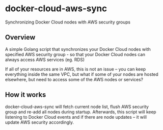 # docker-cloud-aws-sync
Synchronizing Docker Cloud nodes with AWS security groups

## Overview

A simple Golang script that synchronizes your Docker Cloud nodes with specified AWS security group - 
so that your Docker Cloud nodes can always access AWS services (eg. RDS)

If all of your resources are in AWS, this is not an issue – you can keep everything inside the same VPC, but what if some of
your nodes are hosted elsewhere, but need to access some of the AWS nodes or services?

## How it works

docker-cloud-aws-sync will fetch current node list, flush AWS security group and re-add all nodes during startup.
Afterwards, this script will keep listening to Docker Cloud events and if there are node updates – it will update AWS
security accordingly.
